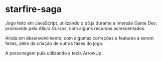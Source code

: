 # starfire-saga
Jogo feito em JavaScript, utilizando o p5.js durante a Imersão Game Dev, promovido pela Allura Cursos, com alguns recursos acrescentados.

Ainda em desenvolvimento, com algumas correções e features a serem feitas, além da criação de outras fases do jogo.

A personagem pula utilizando a tecla ArrowUp.
